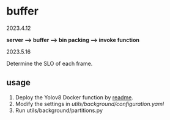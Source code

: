# buffer

2023.4.12

**server --> buffer  --> bin packing --> invoke function**

2023.5.16

Determine the SLO of each frame.

## usage

1. Deploy the Yolov8 Docker function by [readme](containers/yolov8-fastapi/README.md).
2. Modify the settings in *utils/background/configuration.yaml*
3. Run utils/background/partitions.py
